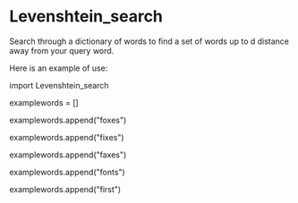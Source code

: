 # Levenshtein_search
Search through a dictionary of words to find a set of words up to d distance away from your query word.


Here is an example of use:

import Levenshtein_search


examplewords = []

examplewords.append("foxes")

examplewords.append("fixes")

examplewords.append("faxes")

examplewords.append("fonts")

examplewords.append("first")


